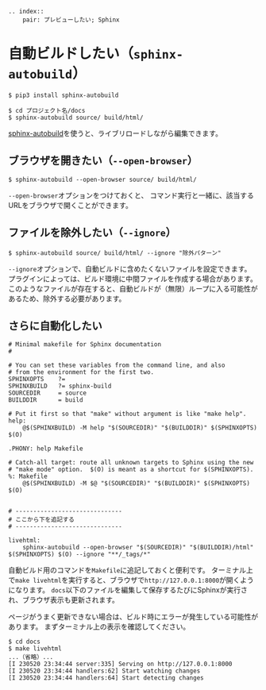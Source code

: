```{eval-rst}
.. index::
    pair: プレビューしたい; Sphinx
```

# 自動ビルドしたい（`sphinx-autobuild`）

```console
$ pip3 install sphinx-autobuild
```

```console
$ cd プロジェクト名/docs
$ sphinx-autobuild source/ build/html/
```

[sphinx-autobuild](https://github.com/sphinx-doc/sphinx-autobuild)を使うと、ライブリロードしながら編集できます。

## ブラウザを開きたい（`--open-browser`）

```console
$ sphinx-autobuild --open-browser source/ build/html/
```

`--open-browser`オプションをつけておくと、
コマンド実行と一緒に、該当するURLをブラウザで開くことができます。

## ファイルを除外したい（`--ignore`）

```console
$ sphinx-autobuild source/ build/html/ --ignore "除外パターン"
```

`--ignore`オプションで、自動ビルドに含めたくないファイルを設定できます。
プラグインによっては、ビルド環境に中間ファイルを作成する場合があります。
このようなファイルが存在すると、自動ビルドが（無限）ループに入る可能性があるため、除外する必要があります。

## さらに自動化したい

```make
# Minimal makefile for Sphinx documentation
#

# You can set these variables from the command line, and also
# from the environment for the first two.
SPHINXOPTS    ?=
SPHINXBUILD   ?= sphinx-build
SOURCEDIR     = source
BUILDDIR      = build

# Put it first so that "make" without argument is like "make help".
help:
	@$(SPHINXBUILD) -M help "$(SOURCEDIR)" "$(BUILDDIR)" $(SPHINXOPTS) $(O)

.PHONY: help Makefile

# Catch-all target: route all unknown targets to Sphinx using the new
# "make mode" option.  $(O) is meant as a shortcut for $(SPHINXOPTS).
%: Makefile
	@$(SPHINXBUILD) -M $@ "$(SOURCEDIR)" "$(BUILDDIR)" $(SPHINXOPTS) $(O)


# ------------------------------
# ここから下を追記する
# ------------------------------

livehtml:
	sphinx-autobuild --open-browser "$(SOURCEDIR)" "$(BUILDDIR)/html" $(SPHINXOPTS) $(O) --ignore "**/_tags/*"
```

自動ビルド用のコマンドを`Makefile`に追記しておくと便利です。
ターミナル上で`make livehtml`を実行すると、ブラウザで``http://127.0.0.1:8000``が開くようになります。
`docs`以下のファイルを編集して保存するたびにSphinxが実行され、ブラウザ表示も更新されます。

ページがうまく更新できない場合は、ビルド時にエラーが発生している可能性があります。
まずターミナル上の表示を確認してください。

```console
$ cd docs
$ make livehtml
...（省略）...
[I 230520 23:34:44 server:335] Serving on http://127.0.0.1:8000
[I 230520 23:34:44 handlers:62] Start watching changes
[I 230520 23:34:44 handlers:64] Start detecting changes
```
